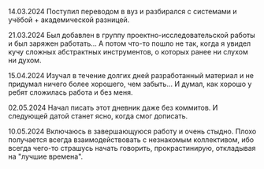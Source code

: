 14.03.2024 Поступил переводом в вуз и разбирался с системами и учёбой + академической разницей.

21.03.2024 Был добавлен в группу проектно-исследовательской работы и был заряжен работать... А потом что-то пошло не так, когда я увидел кучу сложных абстрактных инструментов, о которых ранее ни слухом ни духом.

15.04.2024 Изучал в течение долгих дней разработанный материал и не придумал ничего более хорошего, чем забыть... И думал, как хорошо у ребят сложилась работа и без меня.

02.05.2024 Начал писать этот дневник даже без коммитов. И следующей датой станет ясно, когда смог дописать.

10.05.2024 Включаюсь в завершающуюся работу и очень стыдно. Плохо получается всегда взаимодействовать с незнакомым коллективом, ибо всегда чего-то страшусь начать говорить, прокрастинирую, откладывая на "лучшие времена".
